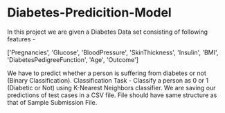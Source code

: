 # Diabetes-Predicition-Model
In this project we are given a Diabetes Data set consisting of following features -

['Pregnancies', 'Glucose', 'BloodPressure', 'SkinThickness', 'Insulin', 'BMI', 'DiabetesPedigreeFunction', 'Age', 'Outcome']

We have to predict whether a person is suffering from diabetes or not (Binary Classification). 
Classification Task - Classify a person as 0 or 1 (Diabetic or Not) using K-Nearest Neighbors classifier.
We are saving our predictions of test cases in a CSV file. File should have same structure as that of Sample Submission File.
